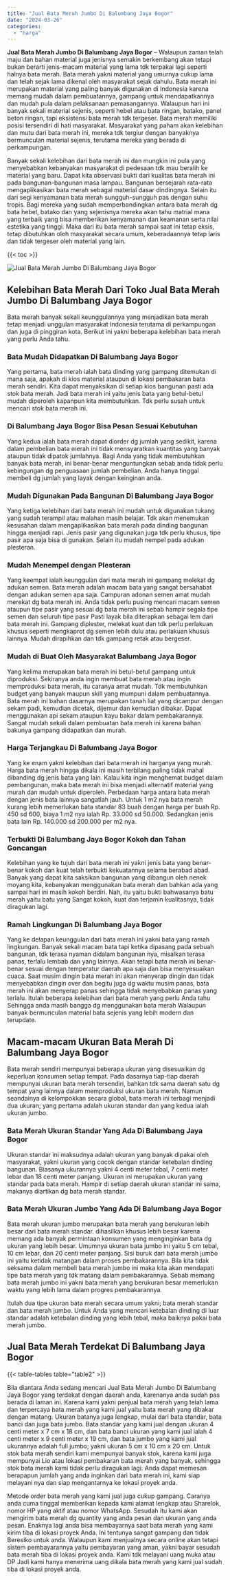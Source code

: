 ```yaml
---
title: "Jual Bata Merah Jumbo Di Balumbang Jaya Bogor"
date: "2024-03-26"
categories: 
  - "harga"
---
```


**Jual Bata Merah Jumbo Di Balumbang Jaya Bogor** – Walaupun zaman telah maju dan bahan material juga jenisnya semakin berkembang akan tetapi bukan berarti jenis-macam material yang lama tdk terpakai lagi seperti halnya bata merah. Bata merah yakni material yang umurnya cukup lama dan telah sejak lama dikenal oleh masyarakat sejak dahulu. Bata merah ini merupakan material yang paling banyak digunakan di Indonesia karena memang mudah dalam pembuatannya, gampang untuk mendapatkannya dan mudah pula dalam pelaksanaan pemasangannya. Walaupun hari ini banyak sekali material sejenis, seperti hebel atau bata ringan, batako, panel beton ringan, tapi eksistensi bata merah tdk tergeser. Bata merah memiliki posisi tersendiri di hati masyarakat. Masyarakat yang paham akan kelebihan dan mutu dari bata merah ini, mereka tdk tergiur dengan banyaknya bermunculan material sejenis, terutama mereka yang berada di perkampungan.

Banyak sekali kelebihan dari bata merah ini dan mungkin ini pula yang menyebabkan kebanyakan masyarakat di pedesaan tdk mau beralih ke material yang baru. Dapat kita observasi bukti dari kualitas bata merah ini pada bangunan-bangunan masa lampau. Bangunan bersejarah rata-rata mengaplikasikan bata merah sebagai material dasar dindingnya. Selain itu dari segi kenyamanan bata merah sungguh-sungguh pas dengan suhu tropis. Bagi mereka yang sudah memperbandingkan antara bata merah dg bata hebel, batako dan yang sejenisnya mereka akan tahu matrial mana yang terbaik yang bisa memberikan kenyamanan dan keamanan serta nilai estetika yang tinggi. Maka dari itu bata merah sampai saat ini tetap eksis, tetap dibutuhkan oleh masyarakat secara umum, keberadaannya tetap laris dan tidak tergeser oleh material yang lain.

{{< toc >}}

![Jual Bata Merah Jumbo Di Balumbang Jaya Bogor](/images/jual-bata-merah-22.png)

## Kelebihan Bata Merah Dari Toko Jual Bata Merah Jumbo Di Balumbang Jaya Bogor

Bata merah banyak sekali keunggulannya yang menjadikan bata merah tetap menjadi unggulan masyarakat Indonesia terutama di perkampungan dan juga di pinggiran kota. Berikut ini yakni beberapa kelebihan bata merah yang perlu Anda tahu.

### Bata Mudah Didapatkan Di Balumbang Jaya Bogor

Yang pertama, bata merah ialah bata dinding yang gampang ditemukan di mana saja, apakah di kios material ataupun di lokasi pembakaran bata merah sendiri. Kita dapat menyaksikan di setiap kios bangunan pasti ada stok bata merah. Jadi bata merah ini yaitu jenis bata yang betul-betul mudah diperoleh kapanpun kita membutuhkan. Tdk perlu susah untuk mencari stok bata merah ini.

### Di Balumbang Jaya Bogor Bisa Pesan Sesuai Kebutuhan

Yang kedua ialah bata merah dapat diorder dg jumlah yang sedikit, karena dalam pembelian bata merah ini tidak mensyaratkan kuantitas yang banyak ataupun tidak dipatok jumlahnya. Bagi Anda yang tidak membutuhkan banyak bata merah, ini benar-benar menguntungkan sebab anda tidak perlu kebingungan dg penguasaan jumlah pembelian. Anda hanya tinggal membeli dg jumlah yang layak dengan keinginan anda.

### Mudah Digunakan Pada Bangunan Di Balumbang Jaya Bogor

Yang ketiga kelebihan dari bata merah ini mudah untuk digunakan tukang yang sudah terampil atau malahan masih belajar. Tdk akan menemukan kesusahan dalam mengaplikasikan bata merah pada dinding bangunan hingga menjadi rapi. Jenis pasir yang digunakan juga tdk perlu khusus, tipe pasir apa saja bisa di gunakan. Selain itu mudah nempel pada adukan plesteran.

### Mudah Menempel dengan Plesteran

Yang keempat ialah keunggulan dari mata merah ini gampang melekat dg adukan semen. Bata merah adalah macam bata yang sangat bersahabat dengan adukan semen apa saja. Campuran adonan semen amat mudah merekat dg bata merah ini. Anda tidak perlu pusing mencari macam semen ataupun tipe pasir yang sesuai dg bata merah ini sebab hampir segala tipe semen dan seluruh tipe pasir Pasti layak bila diterapkan sebagai lem dari bata merah ini. Gampang diplester, melekat kuat dan tdk perlu perlakuan khusus seperti mengkaprot dg semen lebih dulu atau perlakuan khusus lainnya. Mudah dirapihkan dan tdk gampang retak atau bergeser.

### Mudah di Buat Oleh Masyarakat Balumbang Jaya Bogor

Yang kelima merupakan bata merah ini betul-betul gampang untuk diproduksi. Sekiranya anda ingin membuat bata merah atau ingin memproduksi bata merah, itu caranya amat mudah. Tdk membutuhkan budget yang banyak maupun skill yang mumpuni dalam pembuatannya. Bata merah ini bahan dasarnya merupakan tanah liat yang dicampur dengan sekam padi, kemudian dicetak, dijemur dan kemudian dibakar. Dapat menggunakan api sekam ataupun kayu bakar dalam pembakarannya. Sangat mudah sekali dalam pembuatan bata merah ini karena bahan bakunya gampang didapatkan dan murah.

### Harga Terjangkau Di Balumbang Jaya Bogor

Yang ke enam yakni kelebihan dari bata merah ini harganya yang murah. Harga bata merah hingga dikala ini masih terbilang paling tidak mahal dibanding dg jenis bata yang lain. Kalau kita ingin menghemat budget dalam pembangunan, maka bata merah ini bisa menjadi alternatif material yang murah dan mudah untuk diperoleh. Perbedaan harga antara bata merah dengan jenis bata lainnya sangatlah jauh. Untuk 1 m2 nya bata merah kurang lebih memerlukan bata standar 83 buah dengan harga per buah Rp. 450 sd 600, biaya 1 m2 nya ialah Rp. 33.000 sd 50.000. Sedangkan jenis bata lain Rp. 140.000 sd 200.000 per m2 nya.

### Terbukti Di Balumbang Jaya Bogor Kokoh dan Tahan Goncangan

Kelebihan yang ke tujuh dari bata merah ini yakni jenis bata yang benar-benar kokoh dan kuat telah terbukti kekuatannya selama berabad abad. Banyak yang dapat kita saksikan bangunan yang dibangun oleh nenek moyang kita, kebanyakan menggunakan bata merah dan bahkan ada yang sampai hari ini masih kokoh berdiri. Nah, itu yaitu bukti bahwasanya batu merah yaitu batu yang Sangat kokoh, kuat dan terjamin kualitasnya, tidak diragukan lagi.

### Ramah Lingkungan Di Balumbang Jaya Bogor

Yang ke delapan keunggulan dari bata merah ini yakni bata yang ramah lingkungan. Banyak sekali macam bata tapi ketika dipasang pada sebuah bangunan, tdk terasa nyaman didalam bangunan nya, misalkan terasa panas, terlalu lembab dan yang lainnya. Akan tetapi bata merah ini benar-benar sesuai dengan temperatur daerah apa saja dan bisa menyesuaikan cuaca. Saat musim dingin bata merah ini akan menyerap dingin dan tidak menyebabkan dingin over dan begitu juga dg waktu musim panas, bata merah ini akan menyerap panas sehingga tidak menyebabkan panas yang terlalu. Itulah beberapa kelebihan dari bata merah yang perlu Anda tahu Sehingga anda masih bangga dg menggunakan bata merah Walaupun banyak bermunculan material bata sejenis yang lebih modern dan terupdate.

## Macam-macam Ukuran Bata Merah Di Balumbang Jaya Bogor

Bata merah sendiri mempunyai beberapa ukuran yang disesuaikan dg keperluan konsumen setiap tempat. Pada dasarnya tiap-tiap daerah mempunyai ukuran bata merah tersendiri, bahkan tdk sama daerah satu dg tempat yang lainnya dalam memproduksi ukuran bata merah. Namun seandainya di kelompokkan secara global, bata merah ini terbagi menjadi dua ukuran; yang pertama adalah ukuran standar dan yang kedua ialah ukuran jumbo.

### Bata Merah Ukuran Standar Yang Ada Di Balumbang Jaya Bogor

Ukuran standar ini maksudnya adalah ukuran yang banyak dipakai oleh masyarakat, yakni ukuran yang cocok dengan standar ketebalan dinding bangunan. Biasanya ukurannya yakni 4 centi meter tebal, 7 centi meter lebar dan 18 centi meter panjang. Ukuran ini merupakan ukuran yang standar pada bata merah. Hampir di setiap daerah ukuran standar ini sama, makanya diartikan dg bata merah standar.

### Bata Merah Ukuran Jumbo Yang Ada Di Balumbang Jaya Bogor

Bata merah ukuran jumbo merupakan bata merah yang berukuran lebih besar dari bata merah standar. dihasilkan khusus lebih besar karena memang ada banyak permintaan konsumen yang menginginkan bata dg ukuran yang lebih besar. Umumnya ukuran bata jumbo ini yaitu 5 cm tebal, 10 cm lebar, dan 20 centi meter panjang. Sisi buruk dari bata merah jumbo ini yaitu ketidak matangan dalam proses pembakarannya. Bila kita tidak seksama dalam membeli bata merah jumbo ini maka kita akan mendapati tipe bata merah yang tdk matang dalam pembakarannya. Sebab memang bata merah jumbo ini yakni bata merah yang berukuran besar memerlukan waktu yang lebih lama dalam progres pembakarannya.

Itulah dua tipe ukuran bata merah secara umum yakni; bata merah standar dan bata merah jumbo. Untuk Anda yang mencari ketebalan dinding di luar standar adalah ketebalan dinding yang lebih tebal, maka baiknya pakai bata merah jumbo.

## Jual Bata Merah Terdekat Di Balumbang Jaya Bogor

{{< table-tables table="table2" >}}

Bila diantara Anda sedang mencari Jual Bata Merah Jumbo Di Balumbang Jaya Bogor yang terdekat dengan daerah anda, karenanya anda sudah pas berada di laman ini. Karena kami yakni penjual bata merah yang telah lama dan terpercaya bata merah yang kami jual yaitu bata merah yang dibakar dengan matang. Ukuran batanya juga lengkap, mulai dari bata standar, bata banci dan juga bata jumbo. Bata standar yang kami jual dengan ukuran 4 centi meter x 7 cm x 18 cm, dan bata banci ukuran yang kami jual ialah 4 centi meter x 9 centi meter x 19 cm, dan bata jumbo yang kami jual ukurannya adalah full jumbo; yakni ukuran 5 cm x 10 cm x 20 cm. Untuk stok bata merah sendiri kami mempunyai banyak stok, karena kami juga mempunyai Lio atau lokasi pembakaran bata merah yang banyak, sehingga stok bata merah kami tidak perlu diragukan lagi. Anda dapat memesan berapapun jumlah yang anda inginkan dari bata merah ini, kami siap melayani nya dan siap mengantarnya ke lokasi proyek anda.

Metode order bata merah yang kami jual juga cukup gampang. Caranya anda cuma tinggal memberikan kepada kami alamat lengkap atau Sharelok, nomor HP yang aktif atau nomor WhatsApp. Sesudah itu kami akan mengirim bata merah dg quantity yang anda pesan dan ukuran yang anda pesan. Enaknya lagi anda bisa membayarnya saat bata merah yang kami kirim tiba di lokasi proyek Anda. Ini tentunya sangat gampang dan tidak Beresiko untuk anda. Walaupun kami menjualnya secara online akan tetapi sistem pembayarannya yaitu pembayaran yang aman, yakni bayar sesudah bata merah tiba di lokasi proyek anda. Kami tdk melayani uang muka atau DP Jadi kami hanya menerima uang dikala bata merah yang kami jual sudah tiba di lokasi proyek anda.
